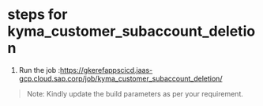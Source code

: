 # steps for kyma_customer_subaccount_deletion
1. Run the job :https://gkerefappscicd.jaas-gcp.cloud.sap.corp/job/kyma_customer_subaccount_deletion/
> Note: Kindly update the build parameters as per your requirement.